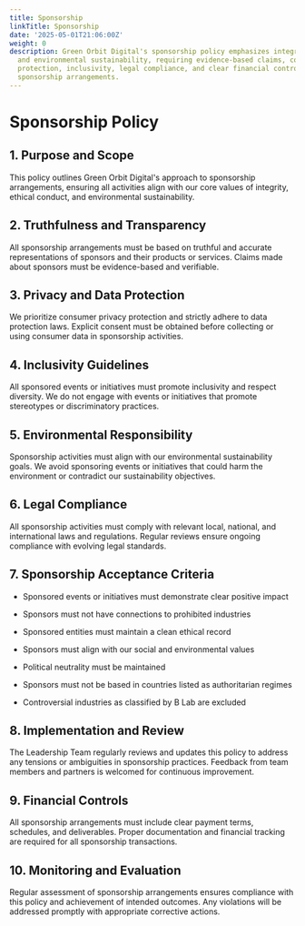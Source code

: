```yaml
---
title: Sponsorship
linkTitle: Sponsorship
date: '2025-05-01T21:06:00Z'
weight: 0
description: Green Orbit Digital's sponsorship policy emphasizes integrity, transparency,
  and environmental sustainability, requiring evidence-based claims, consumer privacy
  protection, inclusivity, legal compliance, and clear financial controls for all
  sponsorship arrangements.
---
```



# Sponsorship Policy

## 1. Purpose and Scope

This policy outlines Green Orbit Digital's approach to sponsorship arrangements, ensuring all activities align with our core values of integrity, ethical conduct, and environmental sustainability.

## 2. Truthfulness and Transparency

All sponsorship arrangements must be based on truthful and accurate representations of sponsors and their products or services. Claims made about sponsors must be evidence-based and verifiable.

## 3. Privacy and Data Protection

We prioritize consumer privacy protection and strictly adhere to data protection laws. Explicit consent must be obtained before collecting or using consumer data in sponsorship activities.

## 4. Inclusivity Guidelines

All sponsored events or initiatives must promote inclusivity and respect diversity. We do not engage with events or initiatives that promote stereotypes or discriminatory practices.

## 5. Environmental Responsibility

Sponsorship activities must align with our environmental sustainability goals. We avoid sponsoring events or initiatives that could harm the environment or contradict our sustainability objectives.

## 6. Legal Compliance

All sponsorship activities must comply with relevant local, national, and international laws and regulations. Regular reviews ensure ongoing compliance with evolving legal standards.

## 7. Sponsorship Acceptance Criteria

- Sponsored events or initiatives must demonstrate clear positive impact

- Sponsors must not have connections to prohibited industries

- Sponsored entities must maintain a clean ethical record

- Sponsors must align with our social and environmental values

- Political neutrality must be maintained

- Sponsors must not be based in countries listed as authoritarian regimes

- Controversial industries as classified by B Lab are excluded

## 8. Implementation and Review

The Leadership Team regularly reviews and updates this policy to address any tensions or ambiguities in sponsorship practices. Feedback from team members and partners is welcomed for continuous improvement.

## 9. Financial Controls

All sponsorship arrangements must include clear payment terms, schedules, and deliverables. Proper documentation and financial tracking are required for all sponsorship transactions.

## 10. Monitoring and Evaluation

Regular assessment of sponsorship arrangements ensures compliance with this policy and achievement of intended outcomes. Any violations will be addressed promptly with appropriate corrective actions.